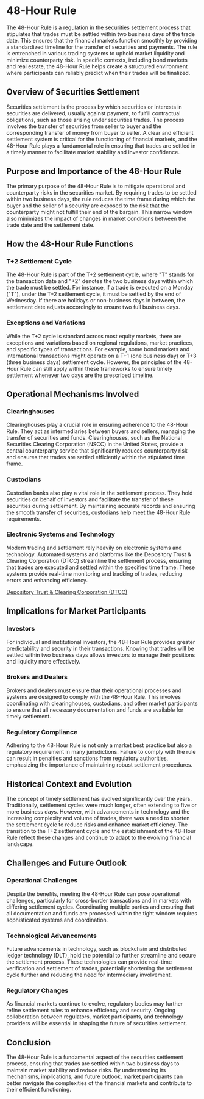 # 48-Hour Rule

The 48-Hour Rule is a regulation in the securities settlement process that stipulates that trades must be settled within two business days of the trade date. This ensures that the financial markets function smoothly by providing a standardized timeline for the transfer of securities and payments. The rule is entrenched in various trading systems to uphold market liquidity and minimize counterparty risk. In specific contexts, including bond markets and real estate, the 48-Hour Rule helps create a structured environment where participants can reliably predict when their trades will be finalized.

## Overview of Securities Settlement

Securities settlement is the process by which securities or interests in securities are delivered, usually against payment, to fulfill contractual obligations, such as those arising under securities trades. The process involves the transfer of securities from seller to buyer and the corresponding transfer of money from buyer to seller. A clear and efficient settlement system is critical for the functioning of financial markets, and the 48-Hour Rule plays a fundamental role in ensuring that trades are settled in a timely manner to facilitate market stability and investor confidence.

## Purpose and Importance of the 48-Hour Rule

The primary purpose of the 48-Hour Rule is to mitigate operational and counterparty risks in the securities market. By requiring trades to be settled within two business days, the rule reduces the time frame during which the buyer and the seller of a security are exposed to the risk that the counterparty might not fulfill their end of the bargain. This narrow window also minimizes the impact of changes in market conditions between the trade date and the settlement date.

## How the 48-Hour Rule Functions

### T+2 Settlement Cycle

The 48-Hour Rule is part of the T+2 settlement cycle, where "T" stands for the transaction date and "+2" denotes the two business days within which the trade must be settled. For instance, if a trade is executed on a Monday ("T"), under the T+2 settlement cycle, it must be settled by the end of Wednesday. If there are holidays or non-business days in between, the settlement date adjusts accordingly to ensure two full business days.

### Exceptions and Variations

While the T+2 cycle is standard across most equity markets, there are exceptions and variations based on regional regulations, market practices, and specific types of transactions. For example, some bond markets and international transactions might operate on a T+1 (one business day) or T+3 (three business days) settlement cycle. However, the principles of the 48-Hour Rule can still apply within these frameworks to ensure timely settlement whenever two days are the prescribed timeline.

## Operational Mechanisms Involved

### Clearinghouses

Clearinghouses play a crucial role in ensuring adherence to the 48-Hour Rule. They act as intermediaries between buyers and sellers, managing the transfer of securities and funds. Clearinghouses, such as the National Securities Clearing Corporation (NSCC) in the United States, provide a central counterparty service that significantly reduces counterparty risk and ensures that trades are settled efficiently within the stipulated time frame.

### Custodians

Custodian banks also play a vital role in the settlement process. They hold securities on behalf of investors and facilitate the transfer of these securities during settlement. By maintaining accurate records and ensuring the smooth transfer of securities, custodians help meet the 48-Hour Rule requirements.

### Electronic Systems and Technology

Modern trading and settlement rely heavily on electronic systems and technology. Automated systems and platforms like the Depository Trust & Clearing Corporation (DTCC) streamline the settlement process, ensuring that trades are executed and settled within the specified time frame. These systems provide real-time monitoring and tracking of trades, reducing errors and enhancing efficiency.

[Depository Trust & Clearing Corporation (DTCC)](https://www.dtcc.com/)

## Implications for Market Participants

### Investors

For individual and institutional investors, the 48-Hour Rule provides greater predictability and security in their transactions. Knowing that trades will be settled within two business days allows investors to manage their positions and liquidity more effectively.

### Brokers and Dealers

Brokers and dealers must ensure that their operational processes and systems are designed to comply with the 48-Hour Rule. This involves coordinating with clearinghouses, custodians, and other market participants to ensure that all necessary documentation and funds are available for timely settlement.

### Regulatory Compliance

Adhering to the 48-Hour Rule is not only a market best practice but also a regulatory requirement in many jurisdictions. Failure to comply with the rule can result in penalties and sanctions from regulatory authorities, emphasizing the importance of maintaining robust settlement procedures.

## Historical Context and Evolution

The concept of timely settlement has evolved significantly over the years. Traditionally, settlement cycles were much longer, often extending to five or more business days. However, with advancements in technology and the increasing complexity and volume of trades, there was a need to shorten the settlement cycle to reduce risks and enhance market efficiency. The transition to the T+2 settlement cycle and the establishment of the 48-Hour Rule reflect these changes and continue to adapt to the evolving financial landscape.

## Challenges and Future Outlook

### Operational Challenges

Despite the benefits, meeting the 48-Hour Rule can pose operational challenges, particularly for cross-border transactions and in markets with differing settlement cycles. Coordinating multiple parties and ensuring that all documentation and funds are processed within the tight window requires sophisticated systems and coordination.

### Technological Advancements

Future advancements in technology, such as blockchain and distributed ledger technology (DLT), hold the potential to further streamline and secure the settlement process. These technologies can provide real-time verification and settlement of trades, potentially shortening the settlement cycle further and reducing the need for intermediary involvement.

### Regulatory Changes

As financial markets continue to evolve, regulatory bodies may further refine settlement rules to enhance efficiency and security. Ongoing collaboration between regulators, market participants, and technology providers will be essential in shaping the future of securities settlement.

## Conclusion

The 48-Hour Rule is a fundamental aspect of the securities settlement process, ensuring that trades are settled within two business days to maintain market stability and reduce risks. By understanding its mechanisms, implications, and future outlook, market participants can better navigate the complexities of the financial markets and contribute to their efficient functioning.